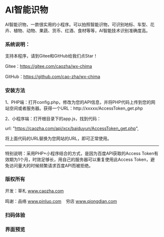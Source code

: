 ﻿# AI智能识物

AI智能识物，一款很实用的小程序。可以拍照智能识物，可识别地标、车型、花卉、植物、动物、果蔬、货币、红酒、食材等等，AI智能技术识别准确度高。

### 系统说明：

支持本程序，请到Gitee和GitHub给我们点Star！

Gitee：https://gitee.com/caozha/wx-chima

GitHub：https://github.com/cao-zha/wx-chima

### 安装方法

1、PHP端：打开config.php，修改为您的API信息，并将PHP代码上传到您的网站空间或者服务器。获得一个URL：http://xxxxx/AccessToken_get.php

2、小程序端：打开根目录下的app.js，找到代码：

url: "https://caozha.com/api/xcx/baiduyun/AccessToken_get.php",

将上面代码的URL替换为您网站的URL，即可正常使用。

-----------------------

特别说明：采用PHP+小程序结合的方式，是因为百度API获取的Access Token有效期为1个月，时效足够长，用自己的服务器可以重复使用此Access Token，避免访问量大的时候频繁请求百度API而被拒绝。

### 版权所有

开发：草札 www.caozha.com

鸣谢：品络 www.pinluo.com  &ensp;  穷店 www.qiongdian.com

### 扫码体验


### 界面预览


